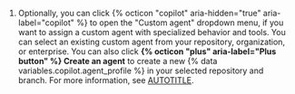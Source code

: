 1. Optionally, you can click {% octicon "copilot" aria-hidden="true" aria-label="copilot" %} to open the "Custom agent" dropdown menu, if you want to assign a custom agent with specialized behavior and tools. You can select an existing custom agent from your repository, organization, or enterprise. You can also click **{% octicon "plus" aria-label="Plus button" %} Create an agent** to create a new {% data variables.copilot.agent_profile %} in your selected repository and branch. For more information, see [AUTOTITLE](/copilot/how-tos/use-copilot-agents/coding-agent/create-custom-agents).
